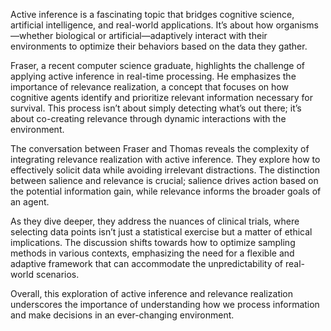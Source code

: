 Active inference is a fascinating topic that bridges cognitive science, artificial intelligence, and real-world applications. It’s about how organisms—whether biological or artificial—adaptively interact with their environments to optimize their behaviors based on the data they gather.

Fraser, a recent computer science graduate, highlights the challenge of applying active inference in real-time processing. He emphasizes the importance of relevance realization, a concept that focuses on how cognitive agents identify and prioritize relevant information necessary for survival. This process isn’t about simply detecting what’s out there; it’s about co-creating relevance through dynamic interactions with the environment.

The conversation between Fraser and Thomas reveals the complexity of integrating relevance realization with active inference. They explore how to effectively solicit data while avoiding irrelevant distractions. The distinction between salience and relevance is crucial; salience drives action based on the potential information gain, while relevance informs the broader goals of an agent.

As they dive deeper, they address the nuances of clinical trials, where selecting data points isn’t just a statistical exercise but a matter of ethical implications. The discussion shifts towards how to optimize sampling methods in various contexts, emphasizing the need for a flexible and adaptive framework that can accommodate the unpredictability of real-world scenarios.

Overall, this exploration of active inference and relevance realization underscores the importance of understanding how we process information and make decisions in an ever-changing environment.
